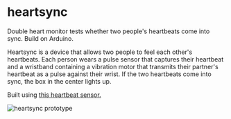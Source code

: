 # heartsync
Double heart monitor tests whether two people's heartbeats come into sync. Build on Arduino.

Heartsync is a device that allows two people to feel each other's heartbeats. Each person wears a pulse sensor that captures their heartbeat and a wristband containing a vibration motor that transmits their partner's heartbeat as a pulse against their wrist. If the two heartbeats come into sync, the box in the center lights up. 

Built using <a href="http://pulsesensor.com/" target="_blank">this heartbeat sensor.</a>

![heartsync prototype](https://github.com/studiocjp/heartsync/blob/master/heartsync-prototype.jpg)

